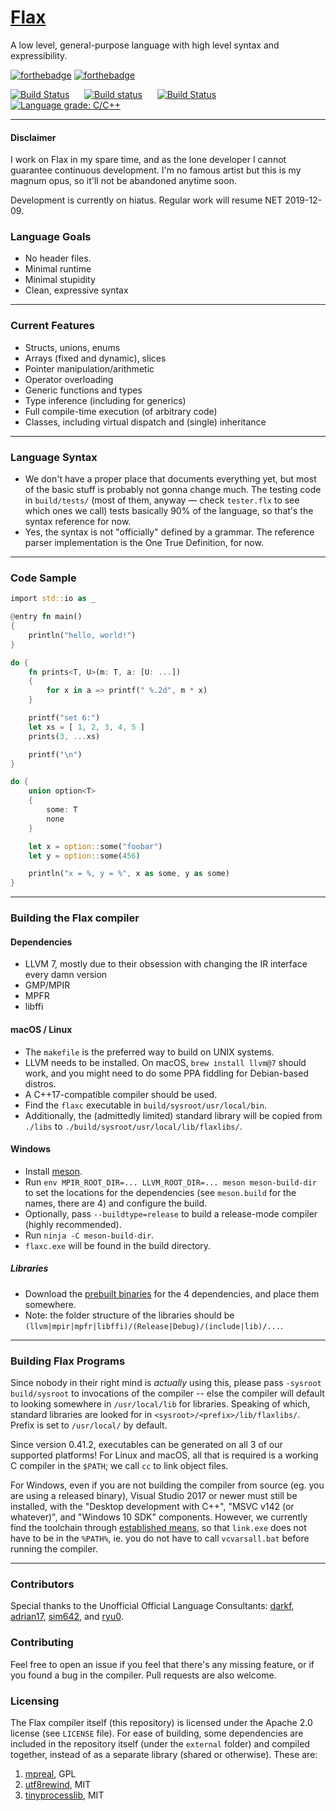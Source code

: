 # [Flax](https://flax-lang.github.io)

A low level, general-purpose language with high level syntax and expressibility.


[![forthebadge](https://forthebadge.com/images/badges/made-with-crayons.svg)](http://forthebadge.com)
[![forthebadge](https://forthebadge.com/images/badges/built-with-resentment.svg)](http://forthebadge.com)

[![Build Status](https://semaphoreci.com/api/v1/zhiayang/flax/branches/develop/badge.svg)](https://semaphoreci.com/zhiayang/flax)
&nbsp;&nbsp;&nbsp;&nbsp;
[![Build status](https://ci.appveyor.com/api/projects/status/c9cmm08t27ef1hji/branch/develop?svg=true)](https://ci.appveyor.com/project/zhiayang/flax/branch/develop)
&nbsp;&nbsp;&nbsp;&nbsp;
[![Build Status](https://travis-ci.org/flax-lang/flax.svg?branch=develop)](https://travis-ci.org/flax-lang/flax)
&nbsp;&nbsp;&nbsp;&nbsp;
[![Language grade: C/C++](https://img.shields.io/lgtm/grade/cpp/g/flax-lang/flax.svg?logo=lgtm&logoWidth=18)](https://lgtm.com/projects/g/flax-lang/flax/context:cpp)



-----------------------------------------------


<!-- <p align="center">
  <img src="https://raw.githubusercontent.com/flax-lang/flax/develop/build/d20.gif" />
</p>
----------------------------------------------- -->

#### Disclaimer ####

I work on Flax in my spare time, and as the lone developer I cannot guarantee continuous development.
I'm no famous artist but this is my magnum opus, so it'll not be abandoned anytime soon.

Development is currently on hiatus. Regular work will resume NET 2019-12-09.

### Language Goals

- No header files.
- Minimal runtime
- Minimal stupidity
- Clean, expressive syntax


-----------------------------------------------


### Current Features

- Structs, unions, enums
- Arrays (fixed and dynamic), slices
- Pointer manipulation/arithmetic
- Operator overloading
- Generic functions and types
- Type inference (including for generics)
- Full compile-time execution (of arbitrary code)
- Classes, including virtual dispatch and (single) inheritance

-----------------------------------------------


### Language Syntax

- We don't have a proper place that documents everything yet, but most of the basic stuff is probably not gonna change much.
  The testing code in `build/tests/` (most of them, anyway — check `tester.flx` to see which ones we call) tests basically 90% of the
  language, so that's the syntax reference for now.
- Yes, the syntax is not "officially" defined by a grammar. The reference parser implementation is the One True Definition, for now.

-----------------------------------------------



### Code Sample

```rust
import std::io as _

@entry fn main()
{
	println("hello, world!")
}

```

```rust
do {
	fn prints<T, U>(m: T, a: [U: ...])
	{
		for x in a => printf(" %.2d", m * x)
	}

	printf("set 6:")
	let xs = [ 1, 2, 3, 4, 5 ]
	prints(3, ...xs)

	printf("\n")
}

do {
	union option<T>
	{
		some: T
		none
	}

	let x = option::some("foobar")
	let y = option::some(456)

	println("x = %, y = %", x as some, y as some)
}
```

-----------------------------------------------


### Building the Flax compiler

#### Dependencies ####
- LLVM 7, mostly due to their obsession with changing the IR interface every damn version
- GMP/MPIR
- MPFR
- libffi


#### macOS / Linux

- The `makefile` is the preferred way to build on UNIX systems.
- LLVM needs to be installed. On macOS, `brew install llvm@7` should work, and you might need to do some PPA fiddling for Debian-based distros.
- A C++17-compatible compiler should be used.
- Find the `flaxc` executable in `build/sysroot/usr/local/bin`.
- Additionally, the (admittedly limited) standard library will be copied from `./libs` to `./build/sysroot/usr/local/lib/flaxlibs/`.


#### Windows

- Install [meson](https://mesonbuild.com/).
- Run `env MPIR_ROOT_DIR=... LLVM_ROOT_DIR=... meson meson-build-dir` to set the locations for the dependencies (see `meson.build` for the names, there are 4) and configure the build.
- Optionally, pass `--buildtype=release` to build a release-mode compiler (highly recommended).
- Run `ninja -C meson-build-dir`.
- `flaxc.exe` will be found in the build directory.

##### Libraries
- Download the [prebuilt binaries](https://github.com/flax-lang/flax/releases/tag/win-build-deps) for the 4 dependencies, and place them somewhere.
- Note: the folder structure of the libraries should be `(llvm|mpir|mpfr|libffi)/(Release|Debug)/(include|lib)/...`.


-----------------------------------------------


### Building Flax Programs

Since nobody in their right mind is *actually* using this, please pass `-sysroot build/sysroot` to invocations of the compiler -- else the compiler will default to looking somewhere in `/usr/local/lib` for libraries. Speaking of which, standard libraries are looked for in `<sysroot>/<prefix>/lib/flaxlibs/`. Prefix is set to `/usr/local/` by default.

Since version 0.41.2, executables can be generated on all 3 of our supported platforms! For Linux and macOS, all that is required is a working C compiler in the `$PATH`; we call `cc` to link object files.

For Windows, even if you are not building the compiler from source (eg. you are using a released binary), Visual Studio 2017 or newer must still be installed, with the "Desktop development with C++", "MSVC v142 (or whatever)", and "Windows 10 SDK" components. However, we currently find the toolchain through [established means](https://gist.github.com/machinamentum/a2b587a68a49094257da0c39a6c4405f), so that `link.exe` does not have to be in the `%PATH%`, ie. you do not have to call `vcvarsall.bat` before running the compiler.

-----------------------------------------------

### Contributors

Special thanks to the Unofficial Official Language Consultants:
[darkf](https://github.com/darkf), [adrian17](https://github.com/adrian17),
[sim642](https://github.com/sim642), and [ryu0](https://github.com/ryu0).




### Contributing

Feel free to open an issue if you feel that there's any missing feature, or if you found a bug in the compiler. Pull requests are also
welcome.



### Licensing

The Flax compiler itself (this repository) is licensed under the Apache 2.0 license (see `LICENSE` file). For ease of building, some dependencies
are included in the repository itself (under the `external` folder) and compiled together, instead of as a separate library (shared or otherwise).
These are:

1. [mpreal](https://bitbucket.org/advanpix/mpreal), GPL
2. [utf8rewind](https://bitbucket.org/knight666/utf8rewind), MIT
3. [tinyprocesslib](https://gitlab.com/eidheim/tiny-process-library), MIT












